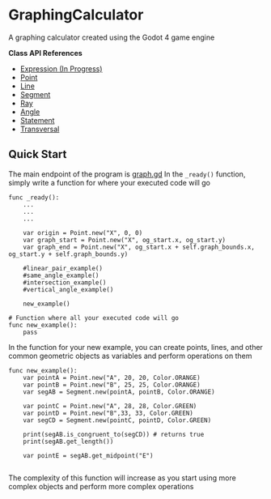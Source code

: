 # GraphingCalculator

A graphing calculator created using the Godot 4 game engine

**Class API References**
- [Expression (In Progress)](https://github.com/justinebanks/GraphingCalculator/blob/master/API.md)
- [Point](https://github.com/justinebanks/GraphingCalculator/blob/master/API.md)
- [Line](https://github.com/justinebanks/GraphingCalculator/blob/master/API.md)
- [Segment](https://github.com/justinebanks/GraphingCalculator/blob/master/API.md)
- [Ray](https://github.com/justinebanks/GraphingCalculator/blob/master/API.md)
- [Angle](https://github.com/justinebanks/GraphingCalculator/blob/master/API.md)
- [Statement](https://github.com/justinebanks/GraphingCalculator/blob/master/API.md)
- [Transversal](https://github.com/justinebanks/GraphingCalculator/blob/master/API.md)

## Quick Start
The main endpoint of the program is [graph.gd](https://github.com/justinebanks/GraphingCalculator/Scripts/graph.gd)
In the `_ready()` function, simply write a function for where your executed code will go

```gdscript
func _ready():
    ...
    ...
    ...
    
	var origin = Point.new("X", 0, 0)
	var graph_start = Point.new("X", og_start.x, og_start.y)
	var graph_end = Point.new("X", og_start.x + self.graph_bounds.x, og_start.y + self.graph_bounds.y)
	
	#linear_pair_example()
	#same_angle_example()
	#intersection_example()
	#vertical_angle_example()
	
	new_example()

# Function where all your executed code will go
func new_example():
    pass

```

In the function for your new example, you can create points, lines, and other common
geometric objects as variables and perform operations on them

```gdscript
func new_example():
    var pointA = Point.new("A", 20, 20, Color.ORANGE)
    var pointB = Point.new("B", 25, 25, Color.ORANGE)
    var segAB = Segment.new(pointA, pointB, Color.ORANGE)

    var pointC = Point.new("A", 28, 28, Color.GREEN)
    var pointD = Point.new("B",33, 33, Color.GREEN)
    var segCD = Segment.new(pointC, pointD, Color.GREEN)
    
    print(segAB.is_congruent_to(segCD)) # returns true
    print(segAB.get_length())
    
    var pointE = segAB.get_midpoint("E")
    
```

The complexity of this function will increase as you
start using more complex objects and perform more complex operations

